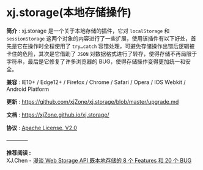 <!-- --------------------------------------------------------------------------------------- -->
# xj.storage(本地存储操作)

**简介** : xj.storage 是一个关于本地存储的插件，它对 `localStorage` 和 `sessionStorage` 这两个对象的内容进行了一些扩展，使用该插件有以下好处，首先是它在操作时全程使用了 `try…catch` 容错处理，可避免存储操作出错后逻辑被卡住的危险，其次是它借助了 `JSON` 对数据格式进行了转存，使得存储不再局限于字符串，最后是它修复了许多浏览器的 BUG，使得存储操作变得更加统一和安全。

**兼容** : IE10+ / Edge12+ / Firefox / Chrome / Safari / Opera / IOS Webkit / Android Platform

**更新** : <https://github.com/xjZone/xj.storage/blob/master/upgrade.md>

**文档** : <https://xjZone.github.io/xj.storage/>

**协议** : [Apache License, V2.0](https://www.apache.org/licenses/LICENSE-2.0)

————

**推荐阅读 :**  
XJ.Chen - [漫谈 Web Storage API 既本地存储的 8 个 Features 和 20 个 BUG](https://juejin.cn/post/7149305844360806414)  


